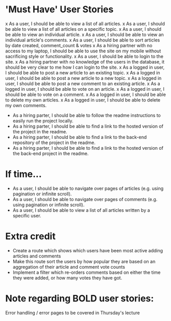 # 'Must Have' User Stories

x As a user, I should be able to view a list of all articles.
x As a user, I should be able to view a list of all articles on a specific topic.
x As a user, I should be able to view an individual article.
x As a user, I should be able to view an individual article's comments.
x As a user, I should be able to sort articles by date created, comment_count & votes
x As a hiring partner with no access to my laptop, I should be able to use the site on my mobile without sacrificing style or functionality.
x As a user, I should be able to login to the site.
x As a hiring partner with no knowledge of the users in the database, it should be very clear to me how I can login to the site.
x As a logged in user, I should be able to post a new article to an existing topic.
x As a logged in user, I should be able to post a new article to a new topic.
x As a logged in user, I should be able to post a new comment to an existing article.
x As a logged in user, I should be able to vote on an article.
x As a logged in user, I should be able to vote on a comment.
x As a logged in user, I should be able to delete my own articles.
x As a logged in user, I should be able to delete my own comments.

- As a hiring parter, I should be able to follow the readme instructions to easily run the project locally.
- As a hiring parter, I should be able to find a link to the hosted version of the project in the readme.
- As a hiring parter, I should be able to find a link to the back-end repository of the project in the readme.
- As a hiring parter, I should be able to find a link to the hosted version of the back-end project in the readme.

# If time...

- As a user, I should be able to navigate over pages of articles (e.g. using pagination or infinite scroll).
- As a user, I should be able to navigate over pages of comments (e.g. using pagination or infinite scroll).
- As a user, I should be able to view a list of all articles written by a specific user.

# Extra credit

- Create a route which shows which users have been most active adding articles and comments
- Make this route sort the users by how popular they are based on an aggregation of their article and comment vote counts
- Implement a filter which re-orders comments based on either the time they were added, or how many votes they have got.

# Note regarding BOLD user stories:

Error handling / error pages to be covered in Thursday's lecture
